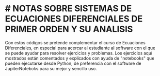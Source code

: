 # # NOTAS SOBRE SISTEMAS DE ECUACIONES DIFERENCIALES DE PRIMER ORDEN Y SU ANALISIS
Con estos códigos se pretende complementar el curso de Ecuaciones Diferenciales, en especial para acercar al estudiante al software con el que se puede ayudar para resolver ejercicios y problemas.
Los ejercicios aquí mostrados están comentados y explicados con ayuda de "notebooks" que pueden ejecutarse desde Python, de preferencia con el software de JupiterNoteboks para su mejor y sencillo uso.
